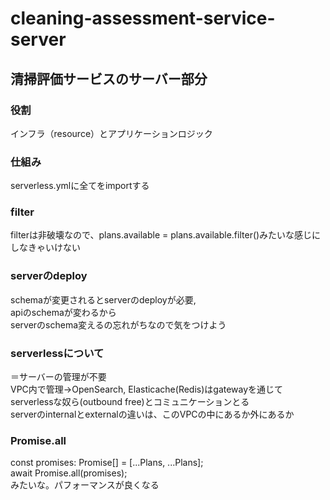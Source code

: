 # cleaning-assessment-service-server
## 清掃評価サービスのサーバー部分
### 役割
インフラ（resource）とアプリケーションロジック

### 仕組み
serverless.ymlに全てをimportする

### filter
filterは非破壊なので、plans.available = plans.available.filter()みたいな感じにしなきゃいけない

### serverのdeploy
schemaが変更されるとserverのdeployが必要,<br>
apiのschemaが変わるから<br>
serverのschema変えるの忘れがちなので気をつけよう


### serverlessについて
＝サーバーの管理が不要<br>
VPC内で管理→OpenSearch, Elasticache(Redis)はgatewayを通じて<br>
serverlessな奴ら(outbound free)とコミュニケーションとる<br>
serverのinternalとexternalの違いは、このVPCの中にあるか外にあるか

### Promise.all
const promises: Promise<any>[] = [...Plans, ...Plans];<br>
await Promise.all(promises);<br>
みたいな。パフォーマンスが良くなる
